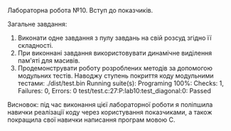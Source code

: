 Лабораторна робота №10. Вступ до показчиків.

Загальне завдання: 
1) Виконати одне завдання з пулу завдань на свій розсуд згідно її складності.
2) При виконнані завдання використовувати динамічне виділення пам'яті для масивів.
3) Продемонструвати роботу розроблених методів за допомогою модульних тестів.
    Наводжу ступень покриття коду модульними тестами:
./dist/test.bin
Running suite(s): Programing
100%: Checks: 1, Failures: 0, Errors: 0
test/test.c:27:P:lab10:test_diagonal:0: Passed

Висновок: під час виконання цієї лабораторної роботи я поліпшила навички реалізації коду через користування показчиками, а також покращила свої навички написання програм мовою С.